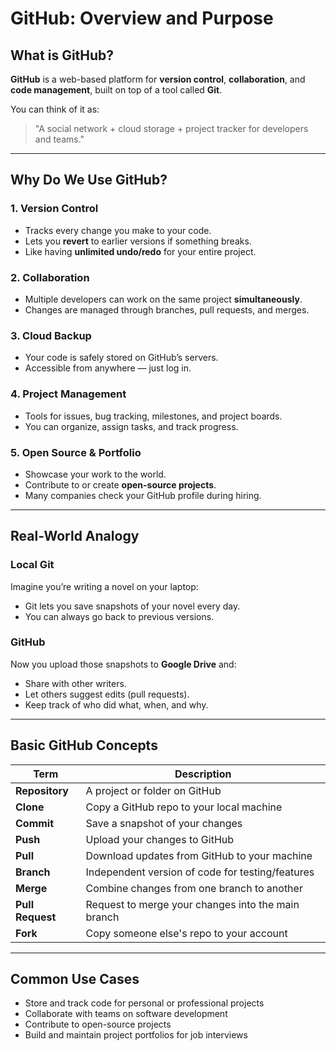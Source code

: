 # GitHub: Overview and Purpose

## What is GitHub?

**GitHub** is a web-based platform for **version control**, **collaboration**, and **code management**, built on top of a tool called **Git**.

You can think of it as:
> "A social network + cloud storage + project tracker for developers and teams."

---

## Why Do We Use GitHub?

### 1. Version Control
- Tracks every change you make to your code.
- Lets you **revert** to earlier versions if something breaks.
- Like having **unlimited undo/redo** for your entire project.

### 2. Collaboration
- Multiple developers can work on the same project **simultaneously**.
- Changes are managed through branches, pull requests, and merges.

### 3. Cloud Backup
- Your code is safely stored on GitHub’s servers.
- Accessible from anywhere — just log in.

### 4. Project Management
- Tools for issues, bug tracking, milestones, and project boards.
- You can organize, assign tasks, and track progress.

### 5. Open Source & Portfolio
- Showcase your work to the world.
- Contribute to or create **open-source projects**.
- Many companies check your GitHub profile during hiring.

---

## Real-World Analogy

### Local Git
Imagine you’re writing a novel on your laptop:
- Git lets you save snapshots of your novel every day.
- You can always go back to previous versions.

### GitHub
Now you upload those snapshots to **Google Drive** and:
- Share with other writers.
- Let others suggest edits (pull requests).
- Keep track of who did what, when, and why.

---

## Basic GitHub Concepts

| Term             | Description                                           |
|------------------|-------------------------------------------------------|
| **Repository**   | A project or folder on GitHub                        |
| **Clone**        | Copy a GitHub repo to your local machine             |
| **Commit**       | Save a snapshot of your changes                      |
| **Push**         | Upload your changes to GitHub                        |
| **Pull**         | Download updates from GitHub to your machine         |
| **Branch**       | Independent version of code for testing/features     |
| **Merge**        | Combine changes from one branch to another           |
| **Pull Request** | Request to merge your changes into the main branch   |
| **Fork**         | Copy someone else's repo to your account             |

---

## Common Use Cases

- Store and track code for personal or professional projects
- Collaborate with teams on software development
- Contribute to open-source projects
- Build and maintain project portfolios for job interviews
